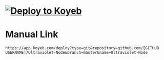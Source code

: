 # [![Deploy to Koyeb](https://binbashbanana.github.io/deploy-buttons/buttons/remade/koyeb.svg)](https://app.koyeb.com/deploy?type=git&repository=github.com/titaniumnetwork-development/Ultraviolet-Node&branch=master&name=Ultraviolet-Node)

# Manual Link

`https://app.koyeb.com/deploy?type=git&repository=github.com/[GITHUB USERNAME]/Ultraviolet-Node&branch=master&name=Ultraviolet-Node`
